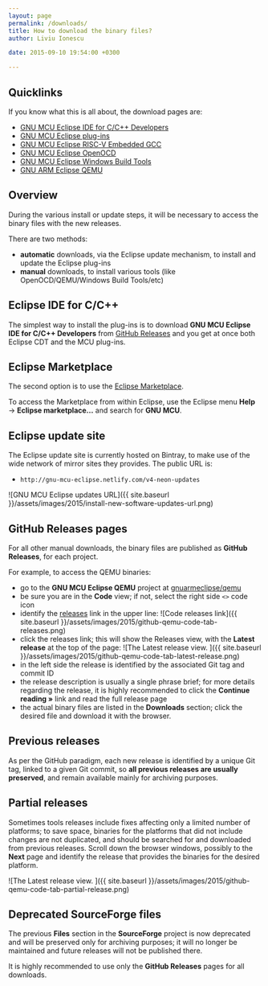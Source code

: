 ```yaml
---
layout: page
permalink: /downloads/
title: How to download the binary files?
author: Liviu Ionescu

date: 2015-09-10 19:54:00 +0300

---
```


## Quicklinks

If you know what this is all about, the download pages are:

* [GNU MCU Eclipse IDE for C/C++ Developers](https://github.com/gnu-mcu-eclipse/org.eclipse.epp.packages/releases)
* [GNU MCU Eclipse plug-ins](https://github.com/gnu-mcu-eclipse/eclipse-plugins/releases)
* [GNU MCU Eclipse RISC-V Embedded GCC](https://github.com/gnu-mcu-eclipse/riscv-none-gcc/releases)
* [GNU MCU Eclipse OpenOCD](https://github.com/gnu-mcu-eclipse/openocd/releases)
* [GNU MCU Eclipse Windows Build Tools](https://github.com/gnu-mcu-eclipse/windows-build-tools/releases)
* [GNU ARM Eclipse QEMU](https://github.com/gnu-mcu-eclipse/qemu/releases)

## Overview

During the various install or update steps, it will be necessary to access the binary files with the new releases.

There are two methods:

* **automatic** downloads, via the Eclipse update mechanism, to install and update the Eclipse plug-ins
* **manual** downloads, to install various tools (like OpenOCD/QEMU/Windows Build Tools/etc)

## Eclipse IDE for C/C++

The simplest way to install the plug-ins is to download **GNU MCU Eclipse IDE for C/C++ Developers** from [GitHub Releases](https://github.com/gnu-mcu-eclipse/org.eclipse.epp.packages/releases/) and you get at once both Eclipse CDT and the MCU plug-ins.

## Eclipse Marketplace

The second option is to use the [Eclipse Marketplace](https://marketplace.eclipse.org/content/gnu-mcu-eclipse).

To access the Marketplace from within Eclipse, use the Eclipse menu **Help** → **Eclipse marketplace...** and search for **GNU MCU**.

## Eclipse update site

The Eclipse update site is currently hosted on Bintray, to make use of the wide network of mirror sites they provides. The public URL is:

- `http://gnu-mcu-eclipse.netlify.com/v4-neon-updates`

![GNU MCU Eclipse updates URL]({{ site.baseurl }}/assets/images/2015/install-new-software-updates-url.png)

## GitHub Releases pages

For all other manual downloads, the binary files are published as **GitHub Releases**, for each project.

For example, to access the QEMU binaries:

- go to the **GNU MCU Eclipse QEMU** project at [gnuarmeclipse/qemu](https://github.com/gnu-mcu-eclipse/qemu)
- be sure you are in the **Code** view; if not, select the right side `<>` code icon
- identify the [releases](https://github.com/gnu-mcu-eclipse/qemu/releases) link in the upper line:
  ![Code releases link]({{ site.baseurl }}/assets/images/2015/github-qemu-code-tab-releases.png)
- click the releases link; this will show the Releases view, with the **Latest release** at the top of the page:
  ![The Latest release view. ]({{ site.baseurl }}/assets/images/2015/github-qemu-code-tab-latest-release.png)
- in the left side the release is identified by the associated Git tag and commit ID
- the release description is usually a single phrase brief; for more details regarding the release, it is highly recommended to click the **Continue reading »** link and read the full release page
- the actual binary files are listed in the **Downloads** section; click the desired file and download it with the browser.

## Previous releases

As per the GitHub paradigm, each new release is identified by a unique Git tag, linked to a given Git commit, so **all previous releases are usually preserved**, and remain available mainly for archiving purposes.

## Partial releases

Sometimes tools releases include fixes affecting only a limited number of platforms; to save space, binaries for the platforms that did not include changes are not duplicated, and should be searched for and downloaded from previous releases. Scroll down the browser windows, possibly to the **Next** page and identify the release that provides the binaries for the desired platform.

![The Latest release view. ]({{ site.baseurl }}/assets/images/2015/github-qemu-code-tab-partial-release.png)

## Deprecated SourceForge files

The previous **Files** section in the **SourceForge** project is now deprecated and will be preserved only for archiving purposes; it will no longer be maintained and future releases will not be published there.

It is highly recommended to use only the **GitHub Releases** pages for all downloads.
